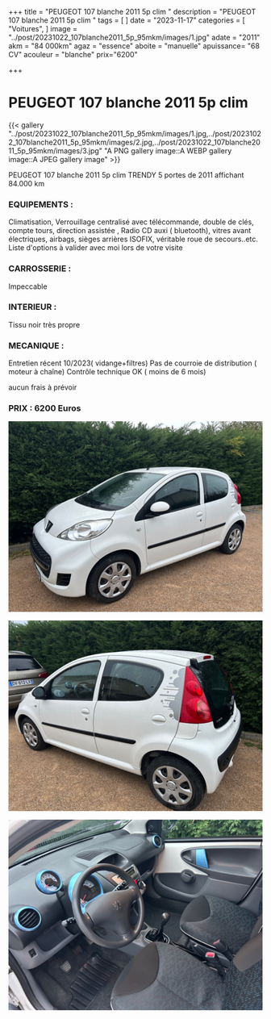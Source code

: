 +++
title = "PEUGEOT 107 blanche 2011 5p clim "
description = "PEUGEOT 107 blanche 2011 5p clim  "
tags = [
]
date = "2023-11-17"
categories = [
    "Voitures",
]
image = "../post/20231022_107blanche2011_5p_95mkm/images/1.jpg"
adate = "2011"
akm = "84 000km"
agaz = "essence"
aboite = "manuelle"
apuissance= "68 CV"
acouleur = "blanche"
prix="6200"

+++

# PEUGEOT 107 blanche 2011 5p clim

{{< gallery  "../post/20231022_107blanche2011_5p_95mkm/images/1.jpg,../post/20231022_107blanche2011_5p_95mkm/images/2.jpg,../post/20231022_107blanche2011_5p_95mkm/images/3.jpg" "A PNG gallery image::A WEBP gallery image::A JPEG gallery image" >}}
 


PEUGEOT 107 blanche 2011 5p clim TRENDY 5 portes de 2011 affichant 84.000 km


### EQUIPEMENTS :
Climatisation, Verrouillage centralisé avec télécommande, double de clés, compte tours, direction assistée , Radio CD auxi ( bluetooth), vitres avant électriques, airbags, sièges arrières ISOFIX, véritable roue de secours..etc.
Liste d'options à valider avec moi lors de votre visite


### CARROSSERIE :
Impeccable


### INTERIEUR :
Tissu noir très propre

### MECANIQUE :
Entretien récent 10/2023( vidange+filtres)
Pas de courroie de distribution ( moteur à chaîne)
Contrôle technique OK ( moins de 6 mois)

aucun frais à prévoir


### PRIX : 6200 Euros


<!-- more -->


![](images/1.jpg)

![](images/2.jpg)

![](images/3.jpg)

